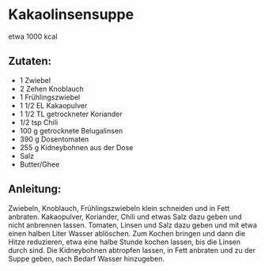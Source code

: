 Kakaolinsensuppe
===
etwa 1000 kcal

Zutaten:
---
- 1  Zwiebel
- 2 Zehen Knoblauch
- 1  Frühlingszwiebel
- 1 1/2 EL Kakaopulver
- 1 1/2 TL getrockneter Koriander
- 1/2 tsp Chili
- 100 g getrocknete Belugalinsen
- 390 g Dosentomaten
- 255 g Kidneybohnen aus der Dose
-   Salz
-   Butter/Ghee

Anleitung:
---
Zwiebeln, Knoblauch, Frühlingszwiebeln klein schneiden und in Fett anbraten.
Kakaopulver, Koriander, Chili und etwas Salz dazu geben und nicht anbrennen lassen.
Tomaten, Linsen und Salz dazu geben und mit etwa einen halben Liter Wasser ablöschen.
Zum Kochen bringen und dann die Hitze reduzieren, etwa eine halbe Stunde kochen lassen, bis die Linsen durch sind.
Die Kidneybohnen abtropfen lassen, in Fett anbraten und zu der Suppe geben, nach Bedarf Wasser hinzugeben.